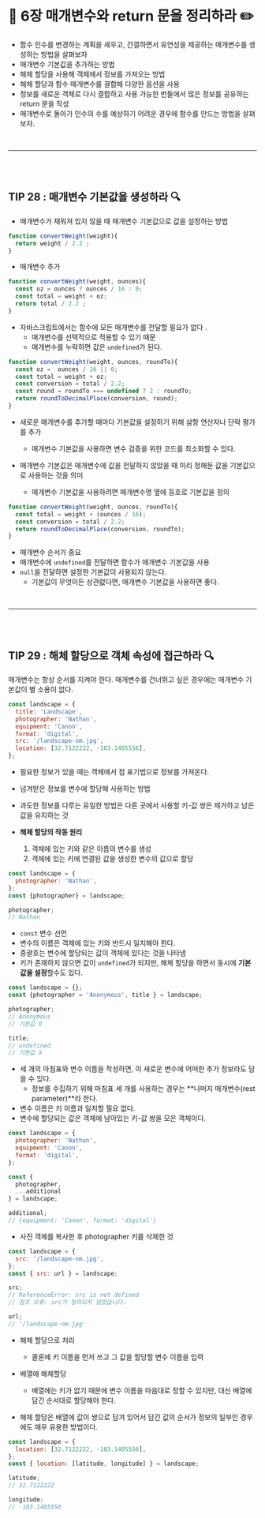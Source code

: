 # 📖 6장 매개변수와 return 문을 정리하라  ✏️

- 함수 인수를 변경하는 계획을 세우고, 간결하면서 유연성을 제공하는 매개변수를 생성하는 방법을 살펴보자
- 매개변수 기본값을 추가하는 방법
- 해체 할당을 사용해 객체에서 정보를 가져오는 방법
- 해체 할당과 함수 매개변수를 결합해 다양한 옵션을 사용
- 정보를 새로운 객체로 다시 결합하고 사용 가능한 번들에서 많은 정보를 공유하는 return 문을 작성
- 매개변수로 돌아가 인수의 수를 예상하기 어려운 경우에 함수를 만드는 방법을 살펴보자. 


<br>

***
<br><br>

## TIP 28 : 매개변수 기본값을 생성하라 🔍

- 매개변수가 채워져 있지 않을 때 매개변수 기본값으로 값을 설정하는 방법

```js
function convertWeight(weight){
  return weight / 2.2 ;
}

```
- 매개변수 추가

```js
function convertWeight(weight, ounces){
  const oz = ounces ? ounces / 16 : 0;
  const total = weight + oz;
  return total / 2.2 ;
}

```
- 자바스크립트에서는 함수에 모든 매개변수를 전달할 필요가 없다 .
  - 매개변수를 선택적으로 적용할 수 있기 때문 
  - 매개변수를 누락하면 값은 `undefined`가 된다. 

```js
function convertWeight(weight, ounces, roundTo){
  const oz =  ounces / 16 || 0;
  const total = weight + oz;
  const conversion = total / 2.2;
  const round = roundTo === undefined ? 2 : roundTo;
  return roundToDecimalPlace(conversion, round);
}

```
- 새로운 매개변수를 추가할 때마다 기본값을 설정하기 위해 삼항 연산자나 단락 평가를 추가 
  - 매개변수 기본값을 사용하면 변수 검증을 위한 코드를 최소화할 수 있다. 
  
- 매개변수 기본값은 매개변수에 값을 전달하지 않았을 때 미리 정해둔 값을 기본값으로 사용하는 것을 의미
  - 매개변수 기본값을 사용하려면 매개변수명 옆에 등호로 기본값을 정의 

```js
function convertWeight(weight, ounces, roundTo){
  const total = weight + (ounces / 16);
  const conversion = total / 2.2;
  return roundToDecimalPlace(conversion, roundTo);
}

```

- 매개변수 순서가 중요 
- 매개변수에 `undefined`를 전달하면 함수가 매개변수 기본값을 사용
- `null`을 전달하면 설정한 기본값이 사용되지 않는다. 
  - 기본값이 무엇이든 상관럾다면, 매개변수 기본값을 사용하면 좋다. 

<br>

***
<br><br>

## TIP 29 : 해체 할당으로 객체 속성에 접근하라 🔍

매개변수는 항상 순서를 지켜야 한다. 매개변수를 건너뛰고 싶은 경우에는 매개변수 기본값이 별 소용이 없다. 

```js
const landscape = {
  title: 'Landscape',
  photographer: 'Nathan',
  equipment: 'Canon',
  format: 'digital',
  src: '/landscape-nm.jpg',
  location: [32.7122222, -103.1405556],
};
```
- 필요한 정보가 있을 때는 객체에서 점 표기법으로 정보를 가져온다. 
- 넘겨받은 정보를 변수에 할당해 사용하는 방법 
- 과도한 정보를 다루는 유일한 방법은 다른 곳에서 사용할 키-값 쌍은 제거하고 남은 값을 유지하는 것


- **해체 할당의 작동 원리**
  1. 객체에 있는 키와 같은 이름의 변수를 생성
  2. 객체에 있는 키에 연결된 값을 생성한 변수의 값으로 할당 

```js
const landscape = {
  photographer: 'Nathan',
};
const {photographer} = landscape;

photographer;
// Nathan
```
- `const` 변수 선언 
- 변수의 이름은 객체에 있는 키와 반드시 일치해야 한다. 
- 중괄호는 변수에 할당되는 값이 객체에 있다는 것을 나타냄 
- 키가 존재하지 않으면 값이 `undefined`가 되지만, 해체 할당을 하면서 동시에 **기본값을 설정**할수도 있다. 

```js
const landscape = {};
const {photographer = 'Anonymous', title } = landscape;

photographer;
// Anonymous
// 기본값 O

title;
// undefined
// 기본값 X
```
- 세 개의 마침표와 변수 이름을 작성하면, 이 새로운 변수에 어떠한 추가 정보라도 담을 수 있다. 
  - 정보를 수집하기 위해 마침표 세 개를 사용하는 경우는 **나머지 매개변수(rest parameter)**라 한다.
- 변수 이름은 키 이름과 일치할 필요 없다. 
- 변수에 할당되는 값은 객체에 남아있는 키-값 쌍을 모은 객체이다. 

```js
const landscape = {
  photographer: 'Nathan',
  equipment: 'Canon',
  format: 'digital',
};

const {
  photographer,
  ...additional
} = landscape;

additional;
// {equipment: 'Canon', format: 'digital'}
```
- 사진 객체를 복사한 후 photographer 키를 삭제한 것 

```js
const landscape = {
  src: '/landscape-nm.jpg',
};
const { src: url } = landscape;

src;
// ReferenceError: src is not defined
// 참조 오류: src가 정의되지 않았습니다. 

url;
// '/landscape-nm.jpg'
```
- 해체 할당으로 처리 
  - 콜론에 키 이름을 먼저 쓰고 그 값을 할당할 변수 이름을 입력    

- 배열에 해체할당
  - 배열에는 키가 없기 때문에 변수 이름을 마음대로 정할 수 있지만, 대신 배열에 담긴 순서대로 할당해야 한다.

- 해체 할당은 배열에 값이 쌍으로 담겨 있어서 담긴 값의 순서가 정보의 일부인 경우에도 매우 유용한 방법이다. 

```js
const landscape = {
  location: [32.7122222, -103.1405556],
};
const { location: [latitude, longitude] } = landscape;

latitude;
// 32.7122222

longitude;
// -103.1405556
```

